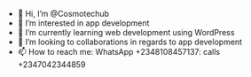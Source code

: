 - 👋 Hi, I’m @Cosmotechub
- 👀 I’m interested in app development 
- 🌱 I’m currently learning web development using WordPress 
- 💞️ I’m looking to collaborations in regards to app development 
- 📫 How to reach me: WhatsApp +2348108457137: calls +2347042344859

<!---
Cosmotechub/Cosmotechub is a ✨ special ✨ repository because its `README.md` (this file) appears on your GitHub profile.
You can click the Preview link to take a look at your changes.
--->
